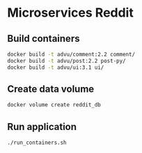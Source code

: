 # Microservices Reddit

## Build containers

```bash
docker build -t advu/comment:2.2 comment/
docker build -t advu/post:2.2 post-py/
docker build -t advu/ui:3.1 ui/
```

## Create data volume

```bash
docker volume create reddit_db
```

## Run application

```bash
./run_containers.sh
```
